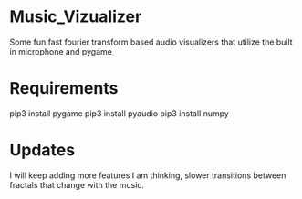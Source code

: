# Music_Vizualizer
Some fun fast fourier transform based audio visualizers that utilize the built in microphone and pygame


# Requirements
pip3 install pygame
pip3 install pyaudio
pip3 install numpy

# Updates
I will keep adding more features I am thinking, slower transitions between fractals that change with the music.

